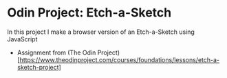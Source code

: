 # Odin Project: Etch-a-Sketch
In this project I make a browser version of an Etch-a-Sketch using JavaScript

- Assignment from (The Odin Project)[https://www.theodinproject.com/courses/foundations/lessons/etch-a-sketch-project]
